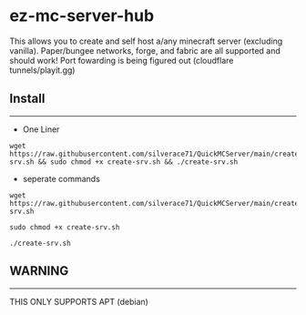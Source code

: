 # ez-mc-server-hub
This allows you to create and self host a/any minecraft server (excluding vanilla). Paper/bungee networks, forge, and fabric are all supported and should work! Port fowarding is being figured out (cloudflare tunnels/playit.gg)

## **Install**
 - - - 
- One Liner
```
wget https://raw.githubusercontent.com/silverace71/QuickMCServer/main/create-srv.sh && sudo chmod +x create-srv.sh && ./create-srv.sh
```
- seperate commands
```
wget https://raw.githubusercontent.com/silverace71/QuickMCServer/main/create-srv.sh
```
```
sudo chmod +x create-srv.sh
```
```
./create-srv.sh
```
## **WARNING**
- - - 
THIS ONLY SUPPORTS APT (debian)
